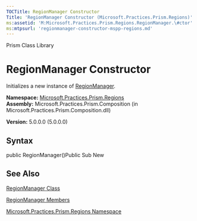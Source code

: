 ```yaml
---
TOCTitle: RegionManager Constructor
Title: 'RegionManager Constructor (Microsoft.Practices.Prism.Regions)'
ms:assetid: 'M:Microsoft.Practices.Prism.Regions.RegionManager.\#ctor'
ms:mtpsurl: 'regionmanager-constructor-mspp-regions.md'
---
```


Prism Class Library

RegionManager Constructor
=========================

Initializes a new instance of [RegionManager](https://msdn.microsoft.com/library/microsoft.practices.prism.regions.regionmanager).

**Namespace:** [Microsoft.Practices.Prism.Regions](https://msdn.microsoft.com/library/microsoft.practices.prism.regions)
**Assembly:** Microsoft.Practices.Prism.Composition (in Microsoft.Practices.Prism.Composition.dll)

**Version:** 5.0.0.0 (5.0.0.0)

## Syntax


public RegionManager()Public Sub New

See Also
--------


[RegionManager Class](https://msdn.microsoft.com/library/microsoft.practices.prism.regions.regionmanager)

[RegionManager Members](https://msdn.microsoft.com/allmembers.t:microsoft.practices.prism.regions.regionmanager)

[Microsoft.Practices.Prism.Regions Namespace](https://msdn.microsoft.com/library/microsoft.practices.prism.regions)
